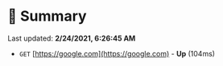 # 📖 Summary
Last updated: **2/24/2021, 6:26:45 AM**

- `GET` [https://google.com](https://google.com) - **Up** (104ms)
